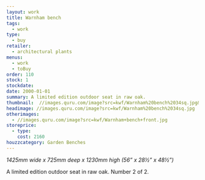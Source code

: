 ```yaml
---
layout: work
title: Warnham bench
tags:
  - work
type:
  - buy
retailer:
  - architectural plants
menus:
  - work
  - toBuy
order: 110
stock: 1
stockdate:
date: 2000-01-01
summary: A limited edition outdoor seat in raw oak.
thumbnail:  //images.quru.com/image?src=kwf/Warnham%20bench%2034sq.jpg&width=175&height=175&fill=auto
headimage: //images.quru.com/image?src=kwf/Warnham%20bench%2034sq.jpg
otherimages:
  - //images.quru.com/image?src=kwf/Warnham+bench+front.jpg
storeprice: 
  - type: 
    cost: 2160
houzzcategory: Garden Benches
---
```

_1425mm wide x 725mm deep x 1230mm high (56&rdquo; x 28&frac12;&rdquo; x 48&frac12;&rdquo;)_

A limited edition outdoor seat in raw oak. Number 2 of 2.
